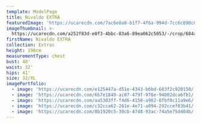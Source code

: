 ```yaml
---
template: ModelPage
title: Nivaldo EXTRA
featuredImage: 'https://ucarecdn.com/7ac6e8a8-b1f7-4f6a-994d-7cc6c898c87d/'
imageThumbnail: >-
  https://ucarecdn.com/a252f83d-e0f3-4bbc-83a6-89ea062c5053/-/crop/684x1047/49,0/-/preview/
firstName: Nivaldo EXTRA
collection: Extras
height: 190cm
measurementType: chest
bust: 40'
waist: 32'
hips: 41'
size: 32/XL
imagePortfolio:
  - image: 'https://ucarecdn.com/e125447a-d51e-4343-b6bd-683f2c920150/'
  - image: 'https://ucarecdn.com/6b7e1849-ac07-479f-976e-94002dca6fb1/'
  - image: 'https://ucarecdn.com/aa5303ff-f4d6-4150-a962-0fbf0c11a9e6/'
  - image: 'https://ucarecdn.com/c32cca62-261e-4e71-a094-292ccef03b41/'
  - image: 'https://ucarecdn.com/0b1920c5-30cb-4748-93ac-74a5e75d404b/'
---
```


